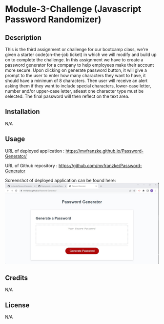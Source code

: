 # Module-3-Challenge (Javascript Password Randomizer)
## Description
This is the third assignment or challenge for our bootcamp class, we're given a starter code(on-the-job ticket) in which we will modify and build up on to complete the challenge. In this assignment we have to create a password generator for a company to help employees make their account more secure. Upon clicking on generate password button, it will give a prompt to the user to enter how many characters they want to have, it should have a minimum of 8 characters. Then user will receive an alert asking them if they want to include special characters, lower-case letter, number and/or upper-case letter, atleast one character type must be selected. The final password will then reflect on the text area.

## Installation
N/A

## Usage
URL of deployed application : https://mvfranzke.github.io/Password-Generator/

URL of Github repository : https://github.com/mvfranzke/Password-Generator

Screenshot of deployed application can be found here: ![alt text](./Image/screenshot%20of%20deployed%20project.jpg)

## Credits
N/A

## License
N/A